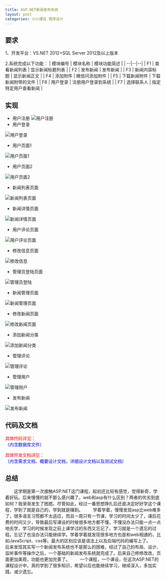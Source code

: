 ```yaml
---
title: ‌ASP.NET新闻发布系统
layout: post
categories: 小小课设 程序设计
---
```


## 要求

1、开发平台：VS.NET 2012+SQL Server 2012及以上版本

2.系统完成以下功能：
| 模块编号 | 模块名称 | 模块功能简述 |
| --|--|--|
| F1 | 查看新闻列表 | 显示新闻标题列表 |
| F2 | 发布新闻 | 发布新闻 |
| F3 | 新闻内容标题 | 显示新闻正文 |
| F4 | 添加附件 | 微信问添加附件 |
| F5 | 下载新闻附件 | 下载新闻附带的文件 |
| F6 | 用户登录 | 注册用户登录到系统 |
| F7 | 选择联系人 | 指定特定用户查看新闻 |

## 实现
- 用户注册
![用户注册](https://img-blog.csdnimg.cn/20200216234420562.png?x-oss-process=image/watermark,type_ZmFuZ3poZW5naGVpdGk,shadow_10,text_aHR0cHM6Ly9ibG9nLmNzZG4ubmV0L3FxXzQxNDIyNDQ4,size_16,color_FFFFFF,t_0)
- 用户登录

![用户登录](https://img-blog.csdnimg.cn/20200216234914249.png?x-oss-process=image/watermark,type_ZmFuZ3poZW5naGVpdGk,shadow_10,text_aHR0cHM6Ly9ibG9nLmNzZG4ubmV0L3FxXzQxNDIyNDQ4,size_1,color_FFFFFF,t_0)

- 用户页面1

![用户页面1](https://img-blog.csdnimg.cn/20200217000650907.png?x-oss-process=image/watermark,type_ZmFuZ3poZW5naGVpdGk,shadow_10,text_aHR0cHM6Ly9ibG9nLmNzZG4ubmV0L3FxXzQxNDIyNDQ4,size_1,color_FFFFFF,t_0)

- 用户页面2

![用户页面2](https://img-blog.csdnimg.cn/20200217000740211.png?x-oss-process=image/watermark,type_ZmFuZ3poZW5naGVpdGk,shadow_10,text_aHR0cHM6Ly9ibG9nLmNzZG4ubmV0L3FxXzQxNDIyNDQ4,size_1,color_FFFFFF,t_0)

- 新闻列表页面

![新闻列表页面](https://img-blog.csdnimg.cn/20200217000809163.png?x-oss-process=image/watermark,type_ZmFuZ3poZW5naGVpdGk,shadow_10,text_aHR0cHM6Ly9ibG9nLmNzZG4ubmV0L3FxXzQxNDIyNDQ4,size_1,color_FFFFFF,t_0)

- 新闻详情页面


![新闻详情页面](https://img-blog.csdnimg.cn/20200217000837692.png?x-oss-process=image/watermark,type_ZmFuZ3poZW5naGVpdGk,shadow_10,text_aHR0cHM6Ly9ibG9nLmNzZG4ubmV0L3FxXzQxNDIyNDQ4,size_1,color_FFFFFF,t_0)

- 用户评论页面

![用户评论页面](https://img-blog.csdnimg.cn/20200217001210878.png?x-oss-process=image/watermark,type_ZmFuZ3poZW5naGVpdGk,shadow_10,text_aHR0cHM6Ly9ibG9nLmNzZG4ubmV0L3FxXzQxNDIyNDQ4,size_1,color_FFFFFF,t0)

- 修改信息页面

![修改信息](https://img-blog.csdnimg.cn/202002170012393.png?x-oss-process=image/watermark,type_ZmFuZ3poZW5naGVpdGk,shadow_10,text_aHR0cHM6Ly9ibG9nLmNzZG4ubmV0L3FxXzQxNDIyNDQ4,size_1,color_FFFFFF,t_0)

- 管理员登陆页面

![管理员登陆](https://img-blog.csdnimg.cn/20200217001312710.png?x-oss-process=image/watermark,type_ZmFuZ3poZW5naGVpdGk,shadow_10,text_aHR0cHM6Ly9ibG9nLmNzZG4ubmV0L3FxXzQxNDIyNDQ4,size_1,color_FFFFFF,t_0)

- 新闻管理页面

![新闻管理页面](https://img-blog.csdnimg.cn/20200217001335863.png?x-oss-process=image/watermark,type_ZmFuZ3poZW5naGVpdGk,shadow_10,text_aHR0cHM6Ly9ibG9nLmNzZG4ubmV0L3FxXzQxNDIyNDQ4,size_1,color_FFFFFF,t_0)

- 修改新闻页面

![修改新闻页面](https://img-blog.csdnimg.cn/20200217001416620.png?x-oss-process=image/watermark,type_ZmFuZ3poZW5naGVpdGk,shadow_10,text_aHR0cHM6Ly9ibG9nLmNzZG4ubmV0L3FxXzQxNDIyNDQ4,size_1,color_FFFFFF,t_0)

- 添加新闻分类

![添加新闻分类](https://img-blog.csdnimg.cn/20200217001509521.png?x-oss-process=image/watermark,type_ZmFuZ3poZW5naGVpdGk,shadow_10,text_aHR0cHM6Ly9ibG9nLmNzZG4ubmV0L3FxXzQxNDIyNDQ4,size_1,color_FFFFFF,t_0)

- 管理评论

![管理评论](https://img-blog.csdnimg.cn/20200217001532883.png?x-oss-process=image/watermark,type_ZmFuZ3poZW5naGVpdGk,shadow_10,text_aHR0cHM6Ly9ibG9nLmNzZG4ubmV0L3FxXzQxNDIyNDQ4,size_1,color_FFFFFF,t_0)

- 管理用户

![管理用户](https://img-blog.csdnimg.cn/20200217001612391.png?x-oss-process=image/watermark,type_ZmFuZ3poZW5naGVpdGk,shadow_10,text_aHR0cHM6Ly9ibG9nLmNzZG4ubmV0L3FxXzQxNDIyNDQ4,size_1,color_FFFFFF,t_0)

- 发布新闻

![发布新闻](https://img-blog.csdnimg.cn/20200217001625774.png?x-oss-process=image/watermark,type_ZmFuZ3poZW5naGVpdGk,shadow_10,text_aHR0cHM6Ly9ibG9nLmNzZG4ubmV0L3FxXzQxNDIyNDQ4,size_1,color_FFFFFF,t_0)

## 代码及文档
<font color="red">具体代码详见：</font>
<br/><font color="blue">（内含数据库文件）</font>
 
<font color="red">具体开发文档详见：</font>
<br/><font color="blue">（内含需求文档、概要设计文档，详细设计文档以及测试文档）</font>
## 总结
&emsp;&emsp;这学期是第一次接触ASP.NET这门课程，起初还比较有感觉，觉得新奇，学着好玩。后来慢慢的就不那么感兴趣了。web和asp有什么区别？两者的优劣到底如何？我渐渐发生了困惑。尽管如此，经过一番思想挣扎后还是决定好好学这个课程，学到了就是自己的，学到就是赚到。
&emsp;&emsp;学着学着，慢慢发现asp比web难多了，很多语言习惯都不太适应，而且一周只有一节课，学习的时间太少了，课后花费的时间又少，导致最后写课设的时候很多地方都不懂，不懂没办法只能一点一点地去学，学习的时候发现之前上课学过的东西又忘记了，学习就是一个遗忘的过程。忘记了也没办法只能继续学。学着学着就发现很多地方也是和web相通的，比如JavaScript、css等。最大的区别应该是语法上以及后端代码的编写上了。
&emsp;&emsp;后来发现其实写一个新闻发布系统也不是那么的困难，经过了自己的布局、设计、监听事件等操作之后，一个基础的新闻发布系统就完成了。后来自己修修改改，页面更加美观，功能也更加完善了。
&emsp;&emsp;一个课程，一个课设，在这次ASP.NET的课程设计中，真的学到了很多知识，希望以后也能继续学习，继续深入，多加实践，减少遗忘。

